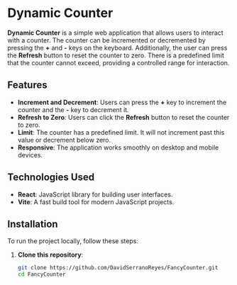 # Dynamic Counter

**Dynamic Counter** is a simple web application that allows users to interact with a counter. The counter can be incremented or decremented by pressing the **+** and **-** keys on the keyboard. Additionally, the user can press the **Refresh** button to reset the counter to zero. There is a predefined limit that the counter cannot exceed, providing a controlled range for interaction.

## Features

- **Increment and Decrement**: Users can press the **+** key to increment the counter and the **-** key to decrement it.
- **Refresh to Zero**: Users can click the **Refresh** button to reset the counter to zero.
- **Limit**: The counter has a predefined limit. It will not increment past this value or decrement below zero.
- **Responsive**: The application works smoothly on desktop and mobile devices.

## Technologies Used

- **React**: JavaScript library for building user interfaces.
- **Vite**: A fast build tool for modern JavaScript projects.

## Installation

To run the project locally, follow these steps:

1. **Clone this repository**:

   ```bash
   git clone https://github.com/DavidSerranoReyes/FancyCounter.git
   cd FancyCounter
   ```
